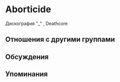 # Aborticide

Дискография
"_" , Deathcore

## Отношения с другими группами


## Обсуждения


## Упоминания

